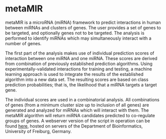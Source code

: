 # metaMIR 

metaMIR is a microRNA (miRNA) framework to predict interactions in human between miRNAs and clusters of genes. The user provides a set of genes to be targeted, and optionally genes not to be targeted. The analysis is performed to identify miRNAs which may simultaneously interact with a number of genes.

The first part of the analysis makes use of individual prediction scores of interaction between one miRNA and one miRNA. These scores are derived from combination of previously established prediction algorithms. Using experimentally-validated interactions for training and testing, a machine learning approach is used to integrate the results of the established algorithm into a new data set. The resulting scores are based on class prediction probabilities; that is, the likelihood that a miRNA targets a target gene.

The individual scores are used in a combinatorial analysis. All combinations of genes (from a minimum cluster size up to inclusion of all genes) are generated and analyzed for miRNAs which will interact with them. The metaMIR algorithm will return miRNA candidates predicted to co-regulate groups of genes.
A webserver version of the script in operation can be found [here](http://rna.informatik.uni-freiburg.de/metaMIR/), hosted on servers of the Department of Bioinformatics, University of Freiburg, Germany.
